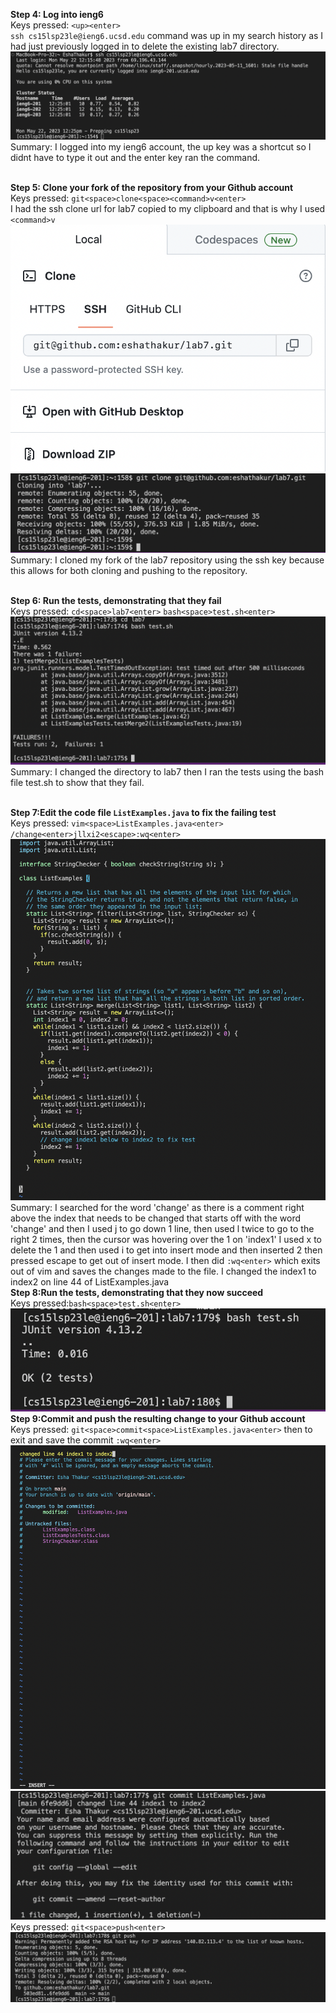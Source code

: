 **Step 4: Log into ieng6**
<br>Keys pressed: `<up><enter>`
<br>`ssh cs15lsp23le@ieng6.ucsd.edu` command was up in my search history as I had just previously logged in to delete the existing lab7 directory.
<br>![Image](step4.png)
<br>Summary: I logged into my ieng6 account, the up key was a shortcut so I didnt have to type it out and the enter key ran the command.

<br>**Step 5: Clone your fork of the repository from your Github account**
<br>Keys pressed: `git<space>clone<space><command>v<enter>`
<br>I had the ssh clone url for lab7 copied to my clipboard and that is why I used `<command>v`
<br>![Image](SSHclone.png)
<br>![Image](step5.png)
<br>Summary: I cloned my fork of the lab7 repository using the ssh key because this allows for both cloning and pushing to the repository.

<br>**Step 6: Run the tests, demonstrating that they fail**
<br>Keys pressed: `cd<space>lab7<enter>` `bash<space>test.sh<enter>` 
<br>![Image](step6.png)
<br>Summary: I changed the directory to lab7 then I ran the tests using the bash file test.sh to show that they fail.

<br>**Step 7:Edit the code file `ListExamples.java` to fix the failing test**
<br>Keys pressed: `vim<space>ListExamples.java<enter>` `/change<enter>jllxi2<escape>:wq<enter>`
<br>![Image](step7.png)
<br> Summary: I searched for the word 'change' as there is a comment right above the index that needs to be changed that starts off with the word 'change' and then I used j to go down 1 line, then used l twice to go to the right 2 times, then the cursor was hovering over the 1 on 'index1' I used x to delete the 1 and then used i to get into insert mode and then inserted 2 then pressed escape to get out of insert mode. I then did `:wq<enter>` which exits out of vim and saves the changes made to the file. I changed the index1 to index2 on line 44 of ListExamples.java
<br>**Step 8:Run the tests, demonstrating that they now succeed**
<br>Keys pressed:`bash<space>test.sh<enter>` 
<br>![Image](step8.png)
<br>**Step 9:Commit and push the resulting change to your Github account**
<br>Keys pressed: `git<space>commit<space>ListExamples.java<enter>` then to exit and save the commit `:wq<enter>` 
<br>![Image](commit2.png)
<br>![Image](commit.png)
<br>Keys pressed: `git<space>push<enter>`
<br>![Image](push.png)

